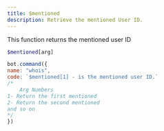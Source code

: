 ```yaml
---
title: $mentioned
description: Retrieve the mentioned User ID.
---
```


This function returns the mentioned user ID

```php
$mentioned[arg]
```

```javascript
bot.command({
name: "whois",
code: `$mentioned[1] - is the mentioned user ID.`
/*
    Arg Numbers
1- Return the first mentioned
2- Return the second mentioned
and so on
*/
})
```

